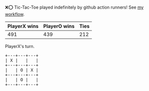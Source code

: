 :x::o: Tic-Tac-Toe played indefinitely by github action runners! See [my workflow](.github/workflows/play.yaml).

|PlayerX wins|PlayerO wins|Ties|
|-|-|-|
|491|439|212|

PlayerX's turn.

<pre>
+---+---+---+
| X |   |   |
+---+---+---+
|   | O | X |
+---+---+---+
|   | O |   |
+---+---+---+
</pre>